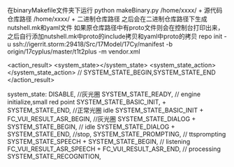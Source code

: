 在binaryMakefile文件夹下运行
python makeBinary.py /home/xxxx/ + 源代码仓库路径  /home/xxxx/ + 二进制仓库路径
之后会在二进制仓库路径下生成nutshell.mk和yaml文件
如果原仓库路径中有proto文件则会在控制台打印出来，之后自行添加nutshell.mk中proto的include拷贝和yaml中proto的拷贝
repo init -u ssh://igerrit.storm:29418/Src/17Model/17Cy/manifest -b origin/17cyplus/master/t1t2plus -m vendor.xml


<action_result>
    <system_state></system_state>
    <system_state_action></system_state_action>   // SYSTEM_STATE_BEGIN,SYSTEM_STATE_END
</action_result>

system_state:
DISABLE, //灰光圈
SYSTEM_STATE_READY, // engine initialize,small red point
SYSTEM_STATE_BASIC_INIT, + SYSTEM_STATE_END, //正常光圈  idle
SYSTEM_STATE_BASIC_INIT + FC_VUI_RESULT_ASR_BEGIN, //灰光圈
SYSTEM_STATE_DIALOG + SYSTEM_STATE_BEGIN, // idle
SYSTEM_STATE_DIALOG + SYSTEM_STATE_END, //stop,
SYSTEM_STATE_PROMPTING,  // ttsprompting
SYSTEM_STATE_SPEECH + SYSTEM_STATE_BEGIN, // listening 
FC_VUI_RESULT_ASR_SPEECH + FC_VUI_RESULT_ASR_END, // processing
SYSTEM_STATE_RECOGNITION, 


